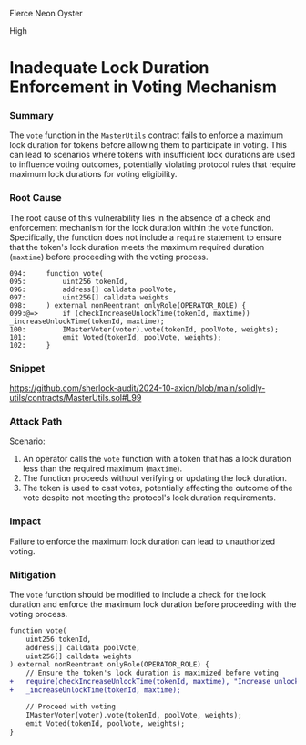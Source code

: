 Fierce Neon Oyster

High

# Inadequate Lock Duration Enforcement in Voting Mechanism

### Summary

The `vote` function in the `MasterUtils` contract fails to enforce a maximum lock duration for tokens before allowing them to participate in voting. This can lead to scenarios where tokens with insufficient lock durations are used to influence voting outcomes, potentially violating protocol rules that require maximum lock durations for voting eligibility.

### Root Cause

The root cause of this vulnerability lies in the absence of a check and enforcement mechanism for the lock duration within the `vote` function. Specifically, the function does not include a `require` statement to ensure that the token's lock duration meets the maximum required duration (`maxtime`) before proceeding with the voting process.
```solidity
094:     function vote(
095:         uint256 tokenId,
096:         address[] calldata poolVote,
097:         uint256[] calldata weights
098:     ) external nonReentrant onlyRole(OPERATOR_ROLE) {
099:@=>      if (checkIncreaseUnlockTime(tokenId, maxtime)) _increaseUnlockTime(tokenId, maxtime);
100:         IMasterVoter(voter).vote(tokenId, poolVote, weights);
101:         emit Voted(tokenId, poolVote, weights);
102:     }
```

### Snippet

https://github.com/sherlock-audit/2024-10-axion/blob/main/solidly-utils/contracts/MasterUtils.sol#L99

### Attack Path

Scenario:
1.	An operator calls the `vote` function with a token that has a lock duration less than the required maximum (`maxtime`).
2.	The function proceeds without verifying or updating the lock duration.
3.	The token is used to cast votes, potentially affecting the outcome of the vote despite not meeting the protocol's lock duration requirements.

### Impact

Failure to enforce the maximum lock duration can lead to unauthorized voting.

### Mitigation

The `vote` function should be modified to include a check for the lock duration and enforce the maximum lock duration before proceeding with the voting process.
```diff
function vote(
    uint256 tokenId,
    address[] calldata poolVote,
    uint256[] calldata weights
) external nonReentrant onlyRole(OPERATOR_ROLE) {
    // Ensure the token's lock duration is maximized before voting
+   require(checkIncreaseUnlockTime(tokenId, maxtime), "Increase unlock time condition not met");
+   _increaseUnlockTime(tokenId, maxtime);

    // Proceed with voting
    IMasterVoter(voter).vote(tokenId, poolVote, weights);
    emit Voted(tokenId, poolVote, weights);
}
```